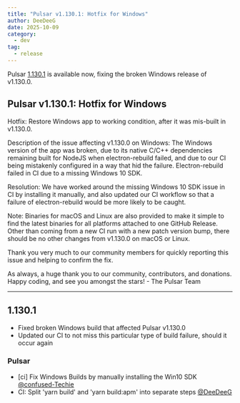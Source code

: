 ```yaml
---
title: "Pulsar v1.130.1: Hotfix for Windows"
author: DeeDeeG
date: 2025-10-09
category:
  - dev
tag:
  - release
---
```


Pulsar [1.130.1](https://github.com/pulsar-edit/pulsar/releases/tag/v1.130.1) is available now, fixing the broken Windows release of v1.130.0.

<!-- more -->

## Pulsar v1.130.1: Hotfix for Windows

Hotfix: Restore Windows app to working condition, after it was mis-built in v1.130.0.

Description of the issue affecting v1.130.0 on Windows: The Windows version of the app was broken, due to its native C/C++ dependencies remaining built for NodeJS when electron-rebuild failed, and due to our CI being mistakenly configured in a way that hid the failure. Electron-rebuild failed in CI due to a missing Windows 10 SDK.

Resolution: We have worked around the missing Windows 10 SDK issue in CI by installing it manually, and also updated our CI workflow so that a failure of electron-rebuild would be more likely to be caught.

Note: Binaries for macOS and Linux are also provided to make it simple to find the latest binaries for all platforms attached to one GitHub Release. Other than coming from a new CI run with a new patch version bump, there should be no other changes from v1.130.0 on macOS or Linux.

Thank you very much to our community members for quickly reporting this issue and helping to confirm the fix.

As always, a huge thank you to our community, contributors, and donations.
Happy coding, and see you amongst the stars!
\- The Pulsar Team

---

## 1.130.1

- Fixed broken Windows build that affected Pulsar v1.130.0
- Updated our CI to not miss this particular type of build failure, should it occur again

### Pulsar

- [ci] Fix Windows Builds by manually installing the Win10 SDK [@confused-Techie](https://github.com/pulsar-edit/pulsar/pull/1351)
- CI: Split 'yarn build' and 'yarn build:apm' into separate steps [@DeeDeeG](https://github.com/pulsar-edit/pulsar/pull/1353)
